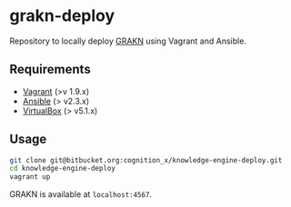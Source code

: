 # grakn-deploy
Repository to locally deploy [GRAKN](https://grakn.ai) using Vagrant and Ansible.

## Requirements
* [Vagrant](https://www.vagrantup.com/) (>v 1.9.x)
* [Ansible](https://www.ansible.com/) (> v2.3.x)
* [VirtualBox](https://www.virtualbox.org/wiki/Downloads) (> v5.1.x)

## Usage
```bash
git clone git@bitbucket.org:cognition_x/knowledge-engine-deploy.git
cd knowledge-engine-deploy
vagrant up
```

GRAKN is available at `localhost:4567`.
